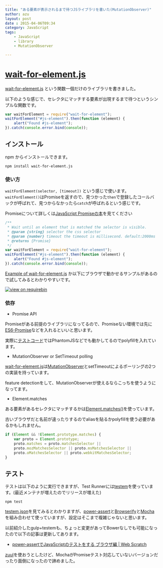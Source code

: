 ```yaml
---
title: "ある要素が表示されるまで待つJSライブラリを書いた(MutationObserver)"
author: azu
layout: post
date : 2015-04-06T09:34
category: JavaScript
tags:
    - JavaScript
    - library
    - MutationObserver

---
```


# [wait-for-element.js](https://github.com/azu/wait-for-element.js "wait-for-element.js")

[wait-for-element.js](https://github.com/azu/wait-for-element.js "wait-for-element.js") という関数一個だけのライブラリを書きました。

以下のような感じで、セレクタにマッチする要素が出現するまで待つというシンプルな関数です。

```js
var waitForElement = require("wait-for-element");
waitForElement("#js-element").then(function (element) {
    alert("Found #js-element");
}).catch(console.error.bind(console));
```

## インストール

npm からインストールできます。

    npm install wait-for-element.js

### 使い方

`waitForElement(selector, [timeout])` という感じで使います。
`waitForElement()`はPromiseを返すので、見つかった`then`で登録したコールバックが呼ばれて、見つからなかったら`catch`が呼ばれるという感じです。

Promiseについて詳しくは[JavaScript Promiseの本](http://azu.github.io/promises-book/ "JavaScript Promiseの本")を見てください

```js
/**
 * Wait until an element that is matched the selector is visible.
 * @param {string} selector the css selector
 * @param {number} timeout the timeout is millisecond. default:2000ms
 * @returns {Promise}
 */
var waitForElement = require("wait-for-element");
waitForElement("#js-element").then(function (element) {
    alert("Found #js-element");
}).catch(console.error.bind(console));
```

[Example of wait-for-element.js](https://github.com/azu/wait-for-element.js/tree/master/example "Example of wait-for-element.js") か以下にブラウザで動かせるサンプルがあるので試してみるとわかりやすいです。

[![view on requirebin](http://requirebin.com/badge.png)](http://requirebin.com/?gist=ed965c96630535f6ed96)

### 依存

- Promise API

Promiseがある前提のライブラリになってるので、Promiseない環境では先に[ES6-Promise](https://github.com/jakearchibald/es6-promise "ES6-Promise")などを入れるといいと思います。

実際に[テストコード](https://github.com/azu/wait-for-element.js/blob/36829cfdfdc7012884f7c12b754df5d51047f8e8/test/wait-by-observer-test.js#L4)ではPhantomJSなどでも動かしてるのでpolyfillを入れています。

- MutationObserver or SetTimeout polling 

[wait-for-element.js](https://github.com/azu/wait-for-element.js "wait-for-element.js")は[MutationObserver](https://developer.mozilla.org/ja/docs/Web/API/MutationObserver "MutationObserver")とsetTimeoutによるポーリングの2つの実装を持っています。

feature detectionをして、MutationObserverが使えるならこっちを使うようになってます。

- Element.matches

ある要素があるセレクタにマッチするかは[Element.matches()](https://developer.mozilla.org/en/docs/Web/API/Element/matches "Element.matches()")を使っています。

古いブラウザだと名前が違ったりするのでaliasを貼るかpolyfillを使う必要があるかもしれません。

```js
if (Element && !Element.prototype.matches) {
    var proto = Element.prototype;
    proto.matches = proto.matchesSelector ||
    proto.mozMatchesSelector || proto.msMatchesSelector ||
    proto.oMatchesSelector || proto.webkitMatchesSelector;
}
```

## テスト

テストは以下のように実行できますが、Test Runnerには[testem](https://github.com/airportyh/testem)を使っています。(最近メンテナが増えたのでリリースが増えた)

    npm test

[testem.json](https://github.com/azu/wait-for-element.js/blob/master/testem.json "testem.json")を見てみるとわかりますが、[power-assert](https://github.com/twada/power-assert)と[Browserify](https://github.com/substack/node-browserify)と[Mocha](http://mochajs.org/)を組み合わせて使っていますが、設定はそこまで複雑じゃないと思います。

以前紹介したgulp+testemも、ちょっと変更があってBowerなしでも可能になったので以下の記事は更新してあります。

- [power-assertでJavaScriptのテストをする ブラウザ編 | Web Scratch](http://efcl.info/2014/0411/res3820/ "power-assertでJavaScriptのテストをする ブラウザ編 | Web Scratch")

[zuul](https://github.com/defunctzombie/zuul)を使おうとしたけど、MochaがPromiseテスト対応していないバージョンだったり面倒になったので諦めました。

